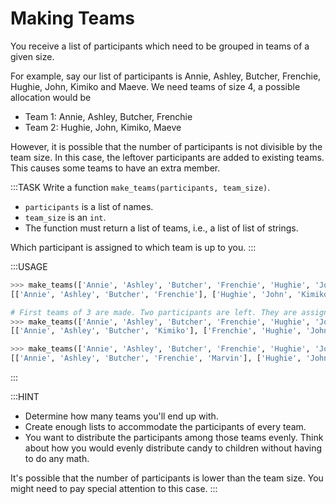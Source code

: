 # Making Teams

You receive a list of participants which need to be grouped in teams of a given size.

For example, say our list of participants is Annie, Ashley, Butcher, Frenchie, Hughie, John, Kimiko and Maeve.
We need teams of size 4, a possible allocation would be

* Team 1: Annie, Ashley, Butcher, Frenchie
* Team 2: Hughie, John, Kimiko, Maeve

However, it is possible that the number of participants is not divisible by the team size.
In this case, the leftover participants are added to existing teams.
This causes some teams to have an extra member.

:::TASK
Write a function `make_teams(participants, team_size)`.

* `participants` is a list of names.
* `team_size` is an `int`.
* The function must return a list of teams, i.e., a list of list of strings.

Which participant is assigned to which team is up to you.
:::

:::USAGE

```python
>>> make_teams(['Annie', 'Ashley', 'Butcher', 'Frenchie', 'Hughie', 'John', 'Kimiko', 'Maeve'], 4)
[['Annie', 'Ashley', 'Butcher', 'Frenchie'], ['Hughie', 'John', 'Kimiko', 'Maeve']]

# First teams of 3 are made. Two participants are left. They are assigned to existing teams.
>>> make_teams(['Annie', 'Ashley', 'Butcher', 'Frenchie', 'Hughie', 'John', 'Kimiko', 'Maeve'], 3)
[['Annie', 'Ashley', 'Butcher', 'Kimiko'], ['Frenchie', 'Hughie', 'John', 'Maeve']]

>>> make_teams(['Annie', 'Ashley', 'Butcher', 'Frenchie', 'Hughie', 'John', 'Kimiko', 'Maeve', 'Marvin'], 4)
[['Annie', 'Ashley', 'Butcher', 'Frenchie', 'Marvin'], ['Hughie', 'John', 'Kimiko', 'Maeve']]
```

:::

:::HINT

* Determine how many teams you'll end up with.
* Create enough lists to accommodate the participants of every team.
* You want to distribute the participants among those teams evenly.
  Think about how you would evenly distribute candy to children without having to do any math.

It's possible that the number of participants is lower than the team size.
You might need to pay special attention to this case.
:::
